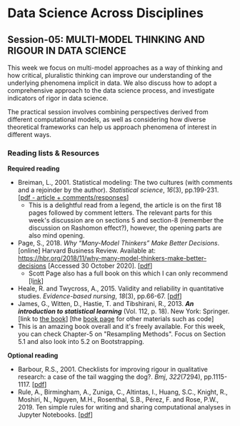 # Data Science Across Disciplines

## Session-05: MULTI-MODEL THINKING AND RIGOUR IN DATA SCIENCE 

This week we focus on multi-model approaches as a way of thinking and how critical, pluralistic thinking can improve our understanding of the underlying phenomena implicit in data. We also discuss how to adopt a comprehensive approach to the data science process, and investigate indicators of rigor in data science.

The practical session involves combining perspectives derived from different computational models, as well as considering how diverse theoretical frameworks can help us approach phenomena of interest in different ways.



### Reading lists & Resources

**Required reading**

- Breiman, L., 2001. Statistical modeling: The two cultures (with comments and a rejoinder by the author). *Statistical science*, *16*(3), pp.199-231. [[pdf - article + comments/responses](https://projecteuclid.org/download/pdf_1/euclid.ss/1009213726)]
  - This is a delightful read from a legend, the article is on the first 18 pages followed by comment letters. The relevant parts for this week's discussion are on sections 5 and section-8 (remember the discussion on Rashomon effect?), however, the opening parts are also mind opening.
- Page, S., 2018. *Why “Many-Model Thinkers” Make Better Decisions*. [online] Harvard Business Review. Available at: <https://hbr.org/2018/11/why-many-model-thinkers-make-better-decisions> [Accessed 30 October 2020]. [[pdf](https://0-search-ebscohost-com.pugwash.lib.warwick.ac.uk/login.aspx?direct=true&db=bth&AN=133088634&site=bsi-live)]
  - Scott Page also has a full book on this which I can only recommend [l[ink](https://sites.lsa.umich.edu/scottepage/home/the-model-thinker/)]
- Heale, R. and Twycross, A., 2015. Validity and reliability in quantitative studies. *Evidence-based nursing*, *18*(3), pp.66-67. [[pdf](https://ebn.bmj.com/content/ebnurs/18/3/66.full.pdf)]
-  James, G., Witten, D., Hastie, T. and Tibshirani, R., 2013. ***An introduction to statistical learning*** (Vol. 112, p. 18). New York: Springer. [link to [the book](http://faculty.marshall.usc.edu/gareth-james/ISL/ISLR%20Seventh%20Printing.pdf)] [the [book page](http://faculty.marshall.usc.edu/gareth-james/ISL/) for other materials such as code]
  - This is an amazing book overall and it's freely available. For this week, you can check Chapter-5 on "Resampling Methods". Focus on Section 5.1 and also look into 5.2 on Bootstrapping.

**Optional reading**

- Barbour, R.S., 2001. Checklists for improving rigour in qualitative research: a case of the tail wagging the dog?. *Bmj*, *322*(7294), pp.1115-1117. [[pdf](https://www.researchgate.net/publication/12000537_Checklists_for_Improving_Rigour_in_Qualitative_Research_A_Case_of_the_Tail_Wagging_the_Dog)]
- Rule, A., Birmingham, A., Zuniga, C., Altintas, I., Huang, S.C., Knight, R., Moshiri, N., Nguyen, M.H., Rosenthal, S.B., Pérez, F. and Rose, P.W., 2019. Ten simple rules for writing and sharing computational analyses in Jupyter Notebooks. [[pdf](https://www.ncbi.nlm.nih.gov/pmc/articles/PMC6657818/)]
